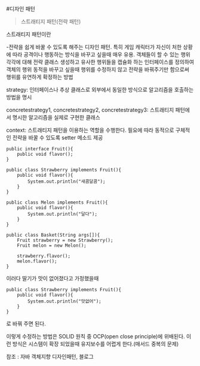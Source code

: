 #디자인 패턴

>스트래티지 패턴(전략 패턴)

스트래티지 패턴이란

-전략을 쉽게 바꿀 수 있도록 해주는 디자인 패턴. 특히 게임 캐릭터가 자신이 처한 상황에 따라 공격이나 행동하는 방식을 바꾸고 싶을때 매우 유용.
객체들이 할 수 있는 행위 각각에 대해 전략 클래스 생성하고 유사한 행위들을 캡슐화 하는 인터페이스를 정의하여 객체의 행위 동적을 바꾸고 싶을때 행위를 수정하지 않고 전략을 바꿔주기만 함으로써 행위를 유연하게 확정하는 방법 

strategy: 인터페이스나 추상 클래스로 외부에서 동일한 방식으로 알고리즘을 호출하는 방법을 명시

concretestrategy1, concretestrategy2, concretestrategy3: 스트래티지 패턴에서 명시한 알고리즘을 실제로 구현한 클래스

context: 스트래티지 패턴을 이용하는 역할을 수행한다. 필요에 따라 동적으로 구체적인 전략을 바꿀 수 있도록 setter 메소드 제공


~~~
public interface Fruit(){
    public void flavor();
}

public class Strawberry implements Fruit(){
    public void flavor(){
        System.out.println("새콤달콤");
    }
}

public class Melon implements Fruit(){
    public void flavor(){
        System.out.println("달다");
    }
}

public class Basket(String args[]){
    Fruit strawberry = new Strawberry();
    Fruit melon = new Melon();
    
    strawberry.flavor();
    melon.flavor();
}
~~~

이러다 딸기가 맛이 없어졌다고 가정했을때

~~~
public class Strawberry implements Fruit(){
    public void flavor(){
        System.out.println("맛없어");
    }
}

~~~

로 바꿔 주면 된다.

이렇게 수정하는 방법은 SOLID 원칙 중 OCP(open close principle)에 위배된다.
이런 방식은 시스템이 확장 되었을때 유지보수를 어렵게 한다.(매서드 중복의 문제)




참조 : 자바 객체지향 디자인패턴, 블로그
